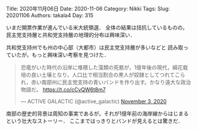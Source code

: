 ﻿Title: 2020年11月06日
Date: 2020-11-06
Category: Nikki
Tags: 
Slug: 20201106
Authors: takala4
Day: 315



いまだ開票作業が進んでいる米大統領選．
全体の結果は拮抗しているものの，
民主党支持層と共和党支持層の地理的分布は興味深い．


共和党支持州でも州の中心部（大都市）は民主党支持層が多いなどと
読み取っていたが，もっと興味深い考察を見つけた．



<blockquote class="twitter-tweet"><p lang="ja" dir="ltr">恐竜がいた時代の沿岸に堆積した藻類の死骸が，1億年後の現代，綿花栽培の良い土壌となり，人口比で相当割合の黒人が奴隷としてつれてこられ，赤い南部州に民主党支持の青いバンドを作り出す。かなり遠大な政治物語だ。 <a href="https://t.co/cCvQW6t8m7">https://t.co/cCvQW6t8m7</a></p>&mdash; ACTIVE GALACTIC (@active_galactic) <a href="https://twitter.com/active_galactic/status/1323742265613774849?ref_src=twsrc%5Etfw">November 3, 2020</a></blockquote> <script async src="https://platform.twitter.com/widgets.js" charset="utf-8"></script>



南部の歴史的背景は周知の事実であるが，それが1億年前の海岸線からはじまるという壮大なストーリー．
ここまではっきりとバンドが見えるとは驚きだ．
